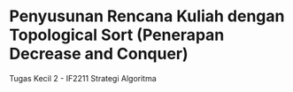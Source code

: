# Penyusunan Rencana Kuliah dengan Topological Sort (Penerapan Decrease and Conquer)
Tugas Kecil 2 - IF2211 Strategi Algoritma
